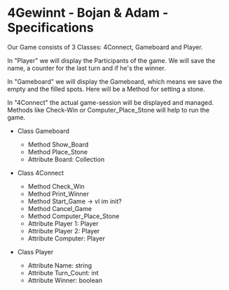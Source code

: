 # 4Gewinnt - Bojan & Adam - Specifications


Our Game consists of 3 Classes: 4Connect, Gameboard and Player.

In "Player" we will display the Participants of the game.
We will save the name, a counter for the last turn and if he's the winner.

In "Gameboard" we will display the Gameboard, which means we save the empty and the filled spots. Here will be a Method for setting a stone. 

In "4Connect" the actual game-session will be displayed and managed.
Methods like Check-Win or Computer_Place_Stone will help to run the game.


- Class Gameboard
   - Method Show_Board
   - Method Place_Stone
   - Attribute Board: Collection
 
- Class 4Connect
   - Method Check_Win
   - Method Print_Winner
   - Method Start_Game -> vl im init?
   - Method Cancel_Game
   - Method Computer_Place_Stone
   - Attribute Player 1: Player
   - Attribute Player 2: Player
   - Attribute Computer: Player
 

- Class Player
   - Attribute Name: string
   - Attribute Turn_Count: int
   - Attribute Winner: boolean


